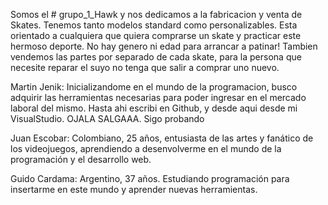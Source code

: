 Somos el # grupo_1_Hawk y nos dedicamos a la fabricacion y venta de Skates. Tenemos tanto modelos standard como personalizables. Esta orientado a cualquiera que quiera comprarse un skate y practicar este hermoso deporte. No hay genero ni edad para arrancar a patinar!
Tambien vendemos las partes por separado de cada skate, para la persona que necesite reparar el suyo no tenga que salir a comprar uno nuevo.


Martin Jenik: Inicializandome en el mundo de la programacion, busco adquirir las herramientas necesarias para poder ingresar en el mercado laboral del mismo. Hasta ahi escribi en Github, y desde aqui desde mi VisualStudio. OJALA SALGAAA. Sigo probando

Juan Escobar: Colombiano, 25 años, entusiasta de las artes y fanático de los videojuegos, aprendiendo a desenvolverme en el mundo de la programación y el desarrollo web.

Guido Cardama: Argentino, 37 años. Estudiando programación para insertarme en este mundo y aprender nuevas herramientas.
